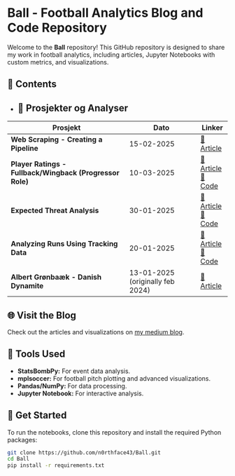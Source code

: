 # Ball - Football Analytics Blog and Code Repository

Welcome to the **Ball** repository! This GitHub repository is designed to share my work in football analytics, including articles, Jupyter Notebooks with custom metrics, and visualizations.

## 📂 Contents

- ## 📌 Prosjekter og Analyser  
| Prosjekt | Dato | Linker |
|----------|------|--------|
| **Web Scraping - Creating a Pipeline** | 15-02-2025 | [📝 Article](https://medium.com/@henrik.schjoth/scraping-fbref-creating-a-pipeline-f5c9c23ba9da) |
| **Player Ratings - Fullback/Wingback (Progressor Role)** | 10-03-2025 | [📝 Article](https://medium.com/@henrik.schjoth/from-dataframe-to-player-ratings-5c05e4073e91) <br> [📄 Code](./_code/Player%20Rating%20System-FBWB-role-progressor-epl-wyscout-data-03-03-2025.ipynb) |
| **Expected Threat Analysis** | 30-01-2025 | [📝 Article](https://medium.com/@henrik.schjoth/expected-threat-and-winning-7596715647d2) <br> [📄 Code](./_code/xT-pitch.ipynb) |
| **Analyzing Runs Using Tracking Data** | 20-01-2025 | [📝 Article](https://medium.com/@henrik.schjoth/using-tracking-data-analyzing-runs-6eda008c6d49) <br> [📄 Code](./_code/Analyzing%20runs%20with%20tracking%20data.py) |
| **Albert Grønbaæk - Danish Dynamite** | 13-01-2025 (originally feb 2024) | [📝 Article](https://medium.com/@henrik.schjoth/danish-dynamite-albert-gr%C3%B8nb%C3%A6k-d19c09959d74) |


## 🌐 Visit the Blog
Check out the articles and visualizations on [my medium blog](https://medium.com/@henrik.schjoth).

## 🔧 Tools Used
- **StatsBombPy:** For event data analysis.
- **mplsoccer:** For football pitch plotting and advanced visualizations.
- **Pandas/NumPy:** For data processing.
- **Jupyter Notebook:** For interactive analysis.

## 🚀 Get Started
To run the notebooks, clone this repository and install the required Python packages:
```bash
git clone https://github.com/n0rthface43/Ball.git
cd Ball
pip install -r requirements.txt
